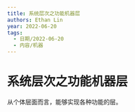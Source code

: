 ```yaml
---
title: 系统层次之功能机器层
authors: Ethan Lin
year: 2022-06-20 
tags:
  - 日期/2022-06-20 
  - 内容/机器 
---
```



# 系统层次之功能机器层






从个体层面而言，能够实现各种功能的层。
